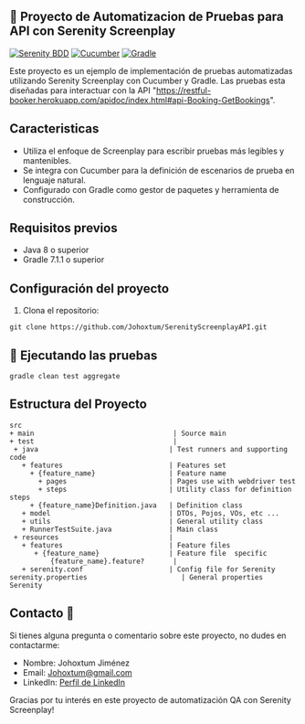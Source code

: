 ## :rocket: Proyecto de Automatizacion de Pruebas para API con Serenity Screenplay

[![Serenity BDD](https://img.shields.io/badge/Serenity%20BDD-3.6.12-green)](https://serenity-bdd.info/)
[![Cucumber](https://img.shields.io/badge/Cucumber-3.6.12-brightgreen)](https://cucumber.io/)
[![Gradle](https://img.shields.io/badge/Gradle-7.1.1-blue)](https://gradle.org/)

Este proyecto es un ejemplo de implementación de pruebas automatizadas utilizando Serenity Screenplay con Cucumber y Gradle. Las pruebas esta diseñadas para interactuar con la API "https://restful-booker.herokuapp.com/apidoc/index.html#api-Booking-GetBookings".

## Caracteristicas

- Utiliza el enfoque de Screenplay para escribir pruebas más legibles y mantenibles.
- Se integra con Cucumber para la definición de escenarios de prueba en lenguaje natural.
- Configurado con Gradle como gestor de paquetes y herramienta de construcción.

## Requisitos previos

- Java 8 o superior
- Gradle 7.1.1 o superior

## Configuración del proyecto

1. Clona el repositorio:

```shell
git clone https://github.com/Johoxtum/SerenityScreenplayAPI.git
```
## :rocket: Ejecutando las pruebas

```shell
gradle clean test aggregate
```
## Estructura del Proyecto

```Gherkin
src
+ main                                  | Source main
+ test                                  |
 + java                                | Test runners and supporting code
   + features                          | Features set
     + {feature_name}                  | Feature name
       + pages                         | Pages use with webdriver test
       + steps                         | Utility class for definition steps
     + {feature_name}Definition.java   | Definition class 
   + model                             | DTOs, Pojos, VOs, etc ...
   + utils                             | General utility class
   + RunnerTestSuite.java              | Main class
 + resources                           |
   + features                          | Feature files
      + {feature_name}                 | Feature file  specific
          {feature_name}.feature?       |
   + serenity.conf                     | Config file for Serenity
serenity.properties                       | General properties Serenity
```

## Contacto :email:

Si tienes alguna pregunta o comentario sobre este proyecto, no dudes en contactarme:

- Nombre: Johoxtum Jiménez
- Email: [Johoxtum@gmail.com](mailto:Johoxtum@gmail.com)
- LinkedIn: [Perfil de LinkedIn](https://www.linkedin.com/in/johoxtum-jimenez-463ba1211/)

Gracias por tu interés en este proyecto de automatización QA con Serenity Screenplay!

